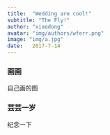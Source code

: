 ```yaml
---
title:  "Wedding are cool!"
subtitle: "The Fly!"
author: "xiaodong"
avatar: "img/authors/wferr.png"
image: "img/a.jpg"
date:   2017-7-14
---
```


### 画画
自己画的图
### 芸芸一岁
纪念一下